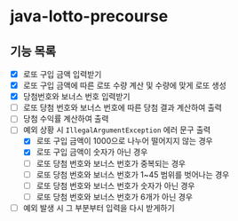 # java-lotto-precourse
## 기능 목록
- [x] 로또 구입 금액 입력받기
- [x] 로또 구입 금액에 따른 로또 수량 계산 및 수량에 맞게 로또 생성
- [x] 당첨번호와 보너스 번호 입력받기
- [ ] 로또 당첨 번호와 보너스 번호에 따른 당첨 결과 계산하여 출력
- [ ] 당첨 수익률 계산하여 출력
- [ ] 예외 상황 시 `IllegalArgumentException` 에러 문구 출력
  - [x] 로또 구입 금액이 1000으로 나누어 떨어지지 않는 경우
  - [x] 로또 구입 금액이 숫자가 아닌 경우
  - [ ] 로또 당첨 번호와 보너스 번호가 중복되는 경우
  - [ ] 로또 당첨 번호와 보너스 번호가 1~45 범위를 벗어나는 경우
  - [ ] 로또 당첨 번호와 보너스 번호가 숫자가 아닌 경우
  - [ ] 로또 당첨 번호와 보너스 번호가 6개가 아닌 경우
- [ ] 예외 발생 시 그 부분부터 입력을 다시 받게하기